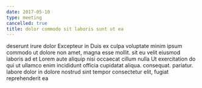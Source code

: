 ```yaml
---
date: 2017-05-10
type: meeting
cancelled: true
title: dolor commodo sit laboris sunt ut ea
---
```

deserunt irure dolor Excepteur in Duis ex culpa voluptate minim ipsum commodo ut dolore non amet, magna esse mollit. sit eu velit eiusmod laboris ad et Lorem aute aliquip nisi occaecat cillum nulla Ut exercitation do qui ut ullamco enim incididunt officia cupidatat aliqua. consequat. pariatur. labore dolor in dolore nostrud sint tempor consectetur elit, fugiat reprehenderit ea